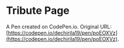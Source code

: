 # Tribute Page

A Pen created on CodePen.io. Original URL: [https://codepen.io/dechirila19/pen/poEOXVz](https://codepen.io/dechirila19/pen/poEOXVz).


